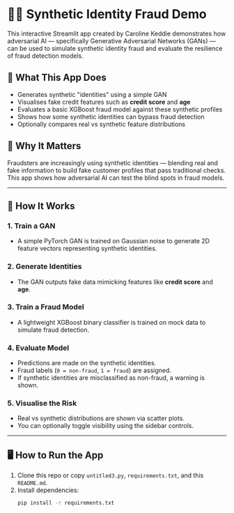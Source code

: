 # 🕵️‍♂️ Synthetic Identity Fraud Demo

This interactive Streamlit app created by Caroline Keddie demonstrates how adversarial AI — specifically Generative Adversarial Networks (GANs) — can be used to simulate synthetic identity fraud and evaluate the resilience of fraud detection models.

## 🚀 What This App Does

- Generates synthetic "identities" using a simple GAN
- Visualises fake credit features such as **credit score** and **age**
- Evaluates a basic XGBoost fraud model against these synthetic profiles
- Shows how some synthetic identities can bypass fraud detection
- Optionally compares real vs synthetic feature distributions

## 🧠 Why It Matters

Fraudsters are increasingly using synthetic identities — blending real and fake information to build fake customer profiles that pass traditional checks. This app shows how adversarial AI can test the blind spots in fraud models.

---

## 🔧 How It Works

### 1. Train a GAN
- A simple PyTorch GAN is trained on Gaussian noise to generate 2D feature vectors representing synthetic identities.

### 2. Generate Identities
- The GAN outputs fake data mimicking features like **credit score** and **age**.

### 3. Train a Fraud Model
- A lightweight XGBoost binary classifier is trained on mock data to simulate fraud detection.

### 4. Evaluate Model
- Predictions are made on the synthetic identities.
- Fraud labels (`0 = non-fraud`, `1 = fraud`) are assigned.
- If synthetic identities are misclassified as non-fraud, a warning is shown.

### 5. Visualise the Risk
- Real vs synthetic distributions are shown via scatter plots.
- You can optionally toggle visibility using the sidebar controls.

---

## 🖥️ How to Run the App

1. Clone this repo or copy `untitled3.py`, `requirements.txt`, and this `README.md`.
2. Install dependencies:
   ```bash
   pip install -r requirements.txt
